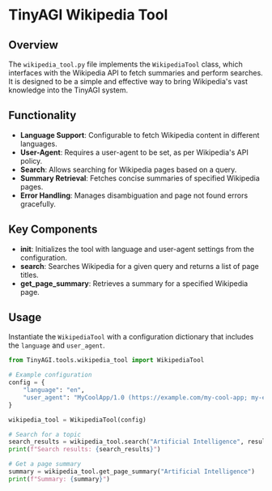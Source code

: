 # TinyAGI Wikipedia Tool

## Overview

The `wikipedia_tool.py` file implements the `WikipediaTool` class, which interfaces with the Wikipedia API to fetch summaries and perform searches. It is designed to be a simple and effective way to bring Wikipedia's vast knowledge into the TinyAGI system.

## Functionality

- **Language Support**: Configurable to fetch Wikipedia content in different languages.
- **User-Agent**: Requires a user-agent to be set, as per Wikipedia's API policy.
- **Search**: Allows searching for Wikipedia pages based on a query.
- **Summary Retrieval**: Fetches concise summaries of specified Wikipedia pages.
- **Error Handling**: Manages disambiguation and page not found errors gracefully.

## Key Components

- **__init__**: Initializes the tool with language and user-agent settings from the configuration.
- **search**: Searches Wikipedia for a given query and returns a list of page titles.
- **get_page_summary**: Retrieves a summary for a specified Wikipedia page.

## Usage

Instantiate the `WikipediaTool` with a configuration dictionary that includes the `language` and `user_agent`.

```python
from TinyAGI.tools.wikipedia_tool import WikipediaTool

# Example configuration
config = {
    "language": "en",
    "user_agent": "MyCoolApp/1.0 (https://example.com/my-cool-app; my-email@example.com)"
}

wikipedia_tool = WikipediaTool(config)

# Search for a topic
search_results = wikipedia_tool.search("Artificial Intelligence", results=5)
print(f"Search results: {search_results}")

# Get a page summary
summary = wikipedia_tool.get_page_summary("Artificial Intelligence")
print(f"Summary: {summary}")
```